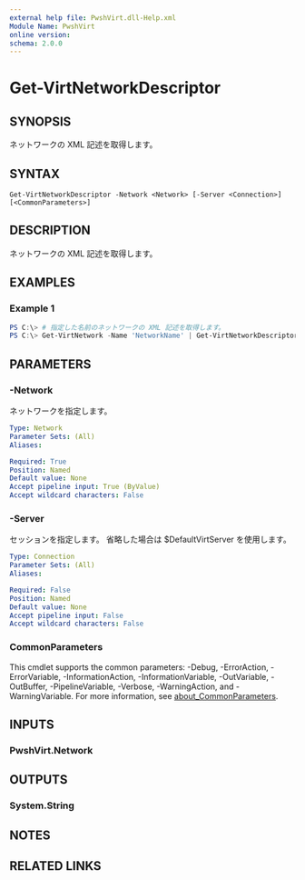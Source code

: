 ```yaml
---
external help file: PwshVirt.dll-Help.xml
Module Name: PwshVirt
online version:
schema: 2.0.0
---
```


# Get-VirtNetworkDescriptor

## SYNOPSIS
ネットワークの XML 記述を取得します。

## SYNTAX

```
Get-VirtNetworkDescriptor -Network <Network> [-Server <Connection>] [<CommonParameters>]
```

## DESCRIPTION
ネットワークの XML 記述を取得します。

## EXAMPLES

### Example 1
```powershell
PS C:\> # 指定した名前のネットワークの XML 記述を取得します。
PS C:\> Get-VirtNetwork -Name 'NetworkName' | Get-VirtNetworkDescriptor
```

## PARAMETERS

### -Network
ネットワークを指定します。

```yaml
Type: Network
Parameter Sets: (All)
Aliases:

Required: True
Position: Named
Default value: None
Accept pipeline input: True (ByValue)
Accept wildcard characters: False
```

### -Server
セッションを指定します。
省略した場合は $DefaultVirtServer を使用します。

```yaml
Type: Connection
Parameter Sets: (All)
Aliases:

Required: False
Position: Named
Default value: None
Accept pipeline input: False
Accept wildcard characters: False
```

### CommonParameters
This cmdlet supports the common parameters: -Debug, -ErrorAction, -ErrorVariable, -InformationAction, -InformationVariable, -OutVariable, -OutBuffer, -PipelineVariable, -Verbose, -WarningAction, and -WarningVariable. For more information, see [about_CommonParameters](http://go.microsoft.com/fwlink/?LinkID=113216).

## INPUTS

### PwshVirt.Network

## OUTPUTS

### System.String

## NOTES

## RELATED LINKS
